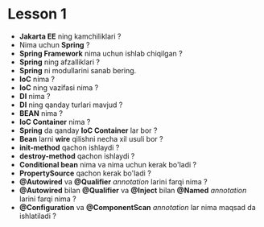 # Lesson 1
* **Jakarta EE** ning kamchiliklari ?
* Nima uchun **Spring** ?
* **Spring Framework** nima uchun ishlab chiqilgan ?
* **Spring** ning afzalliklari  ?
* **Spring** ni modullarini sanab bering.
* **IoC** nima ?
* **IoC** ning vazifasi nima ?
* **DI** nima ?
* **DI** ning qanday turlari mavjud ?
* **BEAN** nima ?
* **IoC Container** nima ?
* **Spring** da qanday **IoC Container** lar bor ?
* **Bean** larni **wire** qilishni necha xil usuli bor ?
* **init-method** qachon ishlaydi ?
* **destroy-method** qachon ishlaydi ?
* **Conditional bean** nima va nima uchun kerak bo'ladi ?
* **PropertySource** qachon kerak bo'ladi ?
* **@Autowired** va **@Qualifier** _annotation_ larini farqi nima ?
* **@Autowired** bilan **@Qualifier** va **@Inject** bilan **@Named** _annotation_ larini farqi nima ?
* **@Configuration** va **@ComponentScan** _annotation_ lar nima maqsad da ishlatiladi ? 







